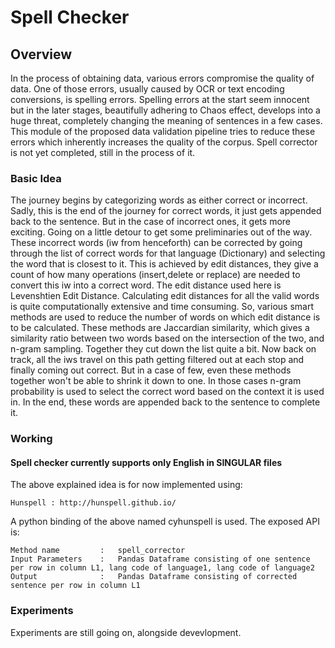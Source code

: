 # Spell Checker

## Overview

In the process of obtaining data, various errors compromise the quality of data. One of those errors, usually caused by OCR or text encoding conversions, is spelling errors. Spelling errors at the start seem innocent but in the later stages, beautifully adhering to Chaos effect, develops into a huge threat, completely changing the meaning of sentences in a few cases. This module of the proposed data validation pipeline tries to reduce these errors which inherently increases the quality of the corpus. Spell corrector is not yet completed, still in the process of it.

###  Basic Idea

The journey begins by categorizing words as either correct or incorrect. Sadly, this is the end of the journey for correct words, it just gets appended back to the sentence. But in the case of incorrect ones, it gets more exciting. Going on a little detour to get some preliminaries out of the way. These incorrect words (iw from henceforth) can be corrected by going through the list of correct words for that language (Dictionary) and selecting the word that is closest to it. This is achieved by edit distances, they give a count of how many operations (insert,delete or replace) are needed to convert this iw into a correct word. The edit distance used here is Levenshtien Edit Distance. Calculating edit distances for all the valid words is quite computationally extensive and time consuming. So, various smart methods are used to reduce the number of words on which edit distance is to be calculated. These methods are Jaccardian similarity, which gives a similarity ratio between two words based on the intersection of the two, and n-gram sampling. Together they cut down the list quite a bit. Now back on track, all the iws travel on this path getting filtered out at each stop and finally coming out correct. But in a case of few, even these methods together won't be able to shrink it down to one. In those cases n-gram probability is used to select the correct word based on the context it is used in. In the end, these words are appended back to the sentence to complete it.

### Working

#### Spell checker currently supports only English in SINGULAR files

The above explained idea is for now implemented using:

    Hunspell : http://hunspell.github.io/

A python binding of the above named cyhunspell is used. The exposed API is:

    Method name         :   spell_corrector
    Input Parameters    :   Pandas Dataframe consisting of one sentence per row in column L1, lang code of language1, lang code of language2
    Output              :   Pandas Dataframe consisting of corrected sentence per row in column L1 

### Experiments

Experiments are still going on, alongside devevlopment.